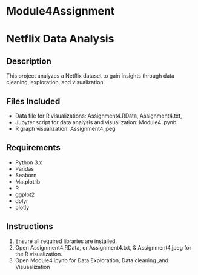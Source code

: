 # Module4Assignment
# Netflix Data Analysis

## Description 
This project analyzes a Netflix dataset to gain insights through data cleaning, exploration, and visualization.

## Files Included
- Data file for R visualizations: Assignment4.RData, Assignment4.txt, 
- Jupyter script for data analysis and visualization: Module4.ipynb
- R graph visualization: Assignment4.jpeg

## Requirements
- Python 3.x
- Pandas
- Seaborn
- Matplotlib
- R
- ggplot2
- dplyr
- plotly

## Instructions
1. Ensure all required libraries are installed.
2. Open Assignment4.RData, or  Assignment4.txt, & Assignment4.jpeg for the R visualization.
3. Open Module4.ipynb for Data Exploration, Data cleaning ,and Visuaalization
